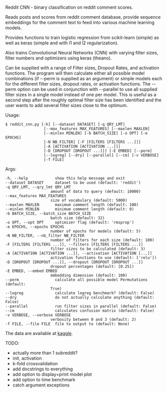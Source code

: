 Reddit CNN - binary classification on reddit comment scores.

Reads posts and scores from reddit comment database, provide sequence
embeddings for the comment text to feed into various machine learning models.

Provides functions to train logistic regression from scikit-learn (simple) as
well as keras (simple and with l1 and l2 regularization).

Also trains Convolutional Neural Networks (CNN) with varying filter sizes,
filter numbers and optimizers using keras (theano).

Can be supplied with a range of Filter sizes, Dropout Rates, and activation
functions. The program will then calculate either all possible model
combinations (if --perm is supplied as an argument) or simple models each for
the different filter sizes, dropout rates, or activation functions. The --perm
option can be used in conjunction with --parallel to use all supplied filter
sizes in a single model instead of one per model. This is useful as a second
step after the roughly optimal filter size has been identified and the user
wants to add several filter sizes close to the optimum.

Usage:

    $ reddit_cnn.py [-h] [--dataset DATASET] [-q QRY_LMT]
                     [--max_features MAX_FEATURES] [--maxlen MAXLEN]
                     [--minlen MINLEN] [-b BATCH_SIZE] [-o OPT] [-e EPOCHS]
                     [-N NB_FILTER] [-F [FILTERS [FILTERS ...]]]
                     [-A [ACTIVATION [ACTIVATION ...]]]
                     [-D [DROPOUT [DROPOUT ...]]] [-E EMBED] [--perm]
                     [--logreg] [--dry] [--parallel] [--cm] [-v VERBOSE]
                     [-f FILE]

Args:

    -h, --help            show this help message and exit
    --dataset DATASET     dataset to be used (default: 'reddit')
    -q QRY_LMT, --qry_lmt QRY_LMT
                        amount of data to query (default: 10000)
    --max_features MAX_FEATURES
                        size of vocabulary (default: 5000)
    --maxlen MAXLEN       maximum comment length (default: 100)
    --minlen MINLEN       minimum comment length (default: 0)
    -b BATCH_SIZE, --batch_size BATCH_SIZE
                        batch size (default: 32)
    -o OPT, --opt OPT     optimizer flag (default: 'rmsprop')
    -e EPOCHS, --epochs EPOCHS
                        number of epochs for models (default: 5)
    -N NB_FILTER, --nb_filter NB_FILTER
                        number of filters for each size (default: 100)
    -F [FILTERS [FILTERS ...]], --filters [FILTERS [FILTERS ...]]
                        filter sizes to be calculated (default: 3)
    -A [ACTIVATION [ACTIVATION ...]], --activation [ACTIVATION [...]]
                        activation functions to use (default: ['relu'])
    -D [DROPOUT [DROPOUT ...]], --dropout [DROPOUT [DROPOUT ...]]
                        dropout percentages (default: [0.25])
    -E EMBED, --embed EMBED
                        embedding dimension (default: 100)
    --perm                calculate all possible model Permutations (default:
                        True)
    --logreg              calculate logreg benchmark? (default: False)
    --dry                 do not actually calculate anything (default: False)
    --parallel            run filter sizes in parallel (default: False)
    --cm                  calculates confusion matrix (default: False)
    -v VERBOSE, --verbose VERBOSE
                        verbosity between 0 and 3 (default: 2)
    -f FILE, --file FILE  file to output to (default: None)

The data are available at
[kaggle](https://www.kaggle.com/reddit/reddit-comments-may-2015).

TODO:

*   actually more than 1 subreddit?
*   init, activation
*   k-fold crossvalidation
*   add docstrings to everything
*   add option to display+print model plot
*   add option to time benchmark
*   catch argument exceptions
